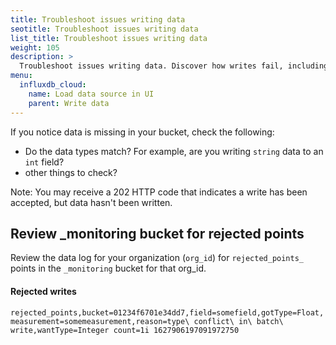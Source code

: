 ```yaml
---
title: Troubleshoot issues writing data
seotitle: Troubleshoot issues writing data
list_title: Troubleshoot issues writing data
weight: 105
description: >
  Troubleshoot issues writing data. Discover how writes fail, including rate limit failures, timeouts, size of write payload, not conforming to an explicit schema bucket, and partial writes. Find response codes for failed writes. 
menu:
  influxdb_cloud:
    name: Load data source in UI
    parent: Write data
---
```


If you notice data is missing in your bucket, check the following:
- Do the data types match? For example, are you writing `string` data to an `int` field?
- other things to check?

Note: You may receive a 202 HTTP code that indicates a write has been accepted, but data hasn't been written.

## Review _monitoring bucket for rejected points

Review the data log for your organization (`org_id`) for `rejected_points_` points in the `_monitoring` bucket for that org_id.

#### Rejected writes

`rejected_points,bucket=01234f6701e34dd7,field=somefield,gotType=Float,measurement=somemeasurement,reason=type\ conflict\ in\ batch\ write,wantType=Integer count=1i 1627906197091972750`



